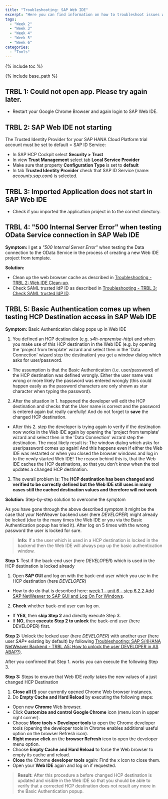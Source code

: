 ```yaml
---
title: "Troubleshooting: SAP Web IDE"
excerpt: "Here you can find information on how to troubleshoot issues with your SAP Web IDE."
tags:
  - "Week 2"
  - "Week 3"
  - "Week 4"
  - "Week 5"
  - "Week 6"
categories:
  - "Tools"
---
```


<a name="top"/>

{% include toc %}

{% include base_path %}

## TRBL 1: Could not open app. Please try again later.

-   Restart your Google Chrome Browser and again login to SAP Web IDE.

## TRBL 2: SAP Web IDE not starting

The Trusted Identity Provider for your SAP HANA Cloud Platform trial account must be set to default = SAP ID Service:

-   In SAP HCP Cockpit select **Security > Trust**
-   In view **Trust Management** select tab **Local Service Provider**
-   Make sure that property **Configuration Type** is set to **default**
-   In tab **Trusted Identity Provider** check that SAP ID Service (name: _accounts.sap.com_) is selected.

## TRBL 3: Imported Application does not start in SAP Web IDE

-   Check if you imported the application project in to the correct directory.

## TRBL 4: "500 Internal Server Error" when testing OData Service connection in SAP Web IDE

**Symptom:** I get a _"500 Internal Server Error"_ when testing the Data connection to the OData Service in the process of creating a new Web IDE project from template.

**Solution:**

-   Clean up the web browser cache as described in [Troubleshooting - TRBL 2: Web IDE Clean-up]({{base_path}}/troubleshooting/troubleshooting-jam/#trbl-2-web-ide-clean-up).
-   Check SAML trusted IdP ID as described in [Troubleshooting - TRBL 3: Check SAML trusted IdP ID]({{base_path}}/troubleshooting/troubleshooting-jam/#trbl-3-check-saml-trusted-idp-id).

## TRBL 5: Basic Authentication comes up when testing HCP Destination access in SAP Web IDE

**Symptom:** Basic Authentication dialog pops up in Web IDE

1. You defined an HCP destination (e.g. _s4h-onpremise-http_) and when you make use of this HCP destination in the Web IDE (e.g. by opening the 'project from template' wizard and select then in the 'Data Connection' wizard step the destination) you get a window dialog which asks for user/password.
  - The assumption is that the Basic Authentication (i.e. user/password) of the HCP destination was defined wrongly. Either the user name was wrong or more likely the password was entered wrongly (this could happen easily as the password characters are only shown as star character when typing the password).
2. After the situation in 1. happened the developer will edit the HCP destination and checks that the User name is correct and the password is entered again but really carefully! And do not forget to **save** the changed HCP destination.
  - After this 2. step the developer is trying again to verify if the destination now works in the Web IDE again by opening the 'project from template' wizard and select then in the 'Data Connection' wizard step the destination. The most likely result is: The window dialog which asks for user/password comes up again! And this happens even if either the Web IDE was restarted or when you closed the browser windows and log in to the newly started Web IDE! The reason behind this is, that the Web IDE caches the HCP destinations, so that you don't know when the tool updates a changed HCP destination.
3. The overall problem is: The **HCP destination has been changed and verified to be correctly defined but the Web IDE still uses in many cases still the cached destination values and therefore will not work**

**Solution:** Step-by-step solution to overcome the symptom

As you have gone through the above described symptom it might be the case that your NetWeaver backend user (here *DEVELOPER*) might already be locked (due to the many times the Web IDE or you via the Basic Authentication popup has tried it). After log on 5 times with the wrong password the user is locked for sure.

> **Info:** If a the user which is used in a HCP destination is locked in the backend then the Web IDE will always pop up the basic authentication window.

**Step 1:** Test if the back-end user (here *DEVELOPER*) which is used in the HCP destination is locked already

1. Open **SAP GUI** and log on with the back-end user which you use in the HCP destination (here *DEVELOPER*)
  - How to do do that is described here: [week 1 - unit 6 - step 6.2.2 Add SAP NetWeaver to SAP GUI and Log On For Windows]({{base_path}}/week-1/unit-6/#add-sap-netweaver-to-sap-gui-and-log-on).

2. **Check** whether back-end user can log on.
 - If **YES**, then **skip Step 2** and directly execute Step 3.
 - If **NO**, then **execute Step 2 to unlock** the back-end user (here DEVELOPER) first.

**Step 2:** Unlock the locked user (here *DEVELOPER*) with another user (here user _SAP\*_ existing by default) by following [Troubleshooting: SAP S/4HANA NetWeaver Backend - TRBL A5: How to unlock the user DEVELOPER in AS ABAP?)]({{base_path}}/troubleshooting/troubleshooting-netweaver/#trbl-a5-how-to-unlock-the-user-developer-in-as-abap).

After you confirmed that Step 1. works you can execute the following Step 3.

**Step 3:** Steps to ensure that Web IDE _really_ takes the new values of a just changed HCP Destination

1. **Close all (!)** your currently opened Chrome Web browser instances.
2. Do **Empty Cache and Hard Reload** by executing the following steps:
 - Open new **Chrome** Web browser.
 - Click **Customize and control Google Chrome** icon (menu icon in upper right corner).
 - Choose **More tools > Developer tools** to open the Chrome developer tools (opening the developer tools in Chrome enables additional useful option on the browser Refresh icon).
 - **Right mouse click** on the **browser Refresh** icon to open the developer menu option.
 - Choose **Empty Cache and Hard Reload** to force the Web browser to empty its cache and reload.
 - **Close** the Chrome **developer tools** again: Find the x icon to close them.
 - Open your **Web IDE** again and log on if requested.

> **Result:** After this procedure a before changed HCP destination is updated and visible in the Web IDE so that you should be able to verify that a corrected HCP destination does not result any more in the Basic Authentication popup.
